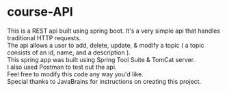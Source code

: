 # course-API
This is a REST api built using spring boot. It's a very simple api that handles traditional HTTP requests.
</br>
The api allows a user to add, delete, update, & modify a topic ( a topic consists of an id, name, and a description ).
</br>
This spring app was built using Spring Tool Suite & TomCat server.
</br>
I also used Postman to test out the api.
</br>
Feel free to modify this code any way you'd like.
</br>
Special thanks to JavaBrains for instructions on creating this project.

